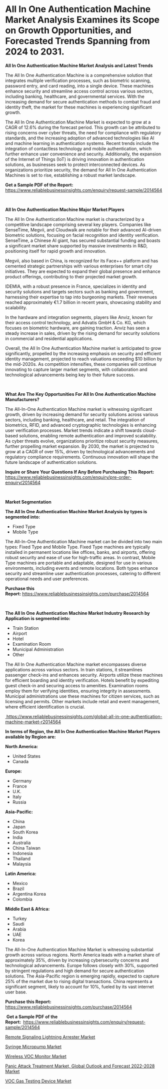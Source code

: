 <p><h1>All In One Authentication Machine Market Analysis Examines its Scope on Growth Opportunities, and Forecasted Trends Spanning from 2024 to 2031.</h1></p><p><strong>All In One Authentication Machine Market Analysis and Latest Trends</strong></p>
<p><p>The All In One Authentication Machine is a comprehensive solution that integrates multiple verification processes, such as biometric scanning, password entry, and card reading, into a single device. These machines enhance security and streamline access control across various sectors, including banking, healthcare, and governmental services. With the increasing demand for secure authentication methods to combat fraud and identity theft, the market for these machines is experiencing significant growth.</p><p>The All In One Authentication Machine Market is expected to grow at a CAGR of 12.6% during the forecast period. This growth can be attributed to rising concerns over cyber threats, the need for compliance with regulatory standards, and the increasing adoption of advanced technologies like AI and machine learning in authentication systems. Recent trends include the integration of contactless technology and mobile authentication, which further enhance user convenience and security. Additionally, the expansion of the Internet of Things (IoT) is driving innovation in authentication solutions, as businesses seek to protect interconnected devices. As organizations prioritize security, the demand for All In One Authentication Machines is set to rise, establishing a robust market landscape.</p></p>
<p><strong>Get a Sample PDF of the Report:&nbsp;</strong> <a href="https://www.reliablebusinessinsights.com/enquiry/request-sample/2014564?utm_campaign=84&utm_medium=2&utm_source=Github&utm_content=ia&utm_term=26102024&utm_id=all-in-one-authentication-machine">https://www.reliablebusinessinsights.com/enquiry/request-sample/2014564</a></p>
<p>&nbsp;</p>
<p><strong>All In One Authentication Machine Major Market Players</strong></p>
<p><p>The All In One Authentication Machine market is characterized by a competitive landscape comprising several key players. Companies like SenseTime, Megvii, and Cloudwalk are notable for their advanced AI-driven biometric solutions, focusing on facial recognition and identity verification. SenseTime, a Chinese AI giant, has secured substantial funding and boasts a significant market share supported by massive investments in R&D, positioning itself for rapid growth and innovation.</p><p>Megvii, also based in China, is recognized for its Face++ platform and has cemented strategic partnerships with various enterprises for smart city initiatives. They are expected to expand their global presence and enhance product offerings, contributing to their projected market growth.</p><p>IDEMIA, with a robust presence in France, specializes in identity and security solutions and targets sectors such as banking and government, harnessing their expertise to tap into burgeoning markets. Their revenues reached approximately €1.7 billion in recent years, showcasing stability and scalability.</p><p>In the hardware and integration segments, players like Anviz, known for their access control technology, and Advatis GmbH & Co. KG, which focuses on biometric hardware, are gaining traction. Anviz has seen a steady increase in sales, driven by the rising demand for security solutions in commercial and residential applications.</p><p>Overall, the All In One Authentication Machine market is anticipated to grow significantly, propelled by the increasing emphasis on security and efficient identity management, projected to reach valuations exceeding $10 billion by the mid-2020s. As competition intensifies, these companies will continue innovating to capture larger market segments, with collaboration and technological advancements being key to their future success.</p></p>
<p>&nbsp;</p>
<p><strong>What Are The Key Opportunities For All In One Authentication Machine Manufacturers?</strong></p>
<p><p>The All-In-One Authentication Machine market is witnessing significant growth, driven by increasing demand for security solutions across various sectors, including banking, healthcare, and retail. The integration of biometrics, RFID, and advanced cryptographic technologies is enhancing user verification processes. Market trends indicate a shift towards cloud-based solutions, enabling remote authentication and improved scalability. As cyber threats evolve, organizations prioritize robust security measures, further propelling market expansion. By 2030, the market is projected to grow at a CAGR of over 15%, driven by technological advancements and regulatory compliance requirements. Continuous innovation will shape the future landscape of authentication solutions.</p></p>
<p><strong>Inquire or Share Your Questions If Any Before Purchasing This Report:</strong> <a href="https://www.reliablebusinessinsights.com/enquiry/pre-order-enquiry/2014564?utm_campaign=84&utm_medium=2&utm_source=Github&utm_content=ia&utm_term=26102024&utm_id=all-in-one-authentication-machine">https://www.reliablebusinessinsights.com/enquiry/pre-order-enquiry/2014564</a></p>
<p>&nbsp;</p>
<p><strong>Market Segmentation</strong></p>
<p><strong>The All In One Authentication Machine Market Analysis by types is segmented into:</strong></p>
<p><ul><li>Fixed Type</li><li>Mobile Type</li></ul></p>
<p><p>The All-In-One Authentication Machine market can be divided into two main types: Fixed Type and Mobile Type. Fixed Type machines are typically installed in permanent locations like offices, banks, and airports, offering robust security and ease of use for high-traffic areas. In contrast, Mobile Type machines are portable and adaptable, designed for use in various environments, including events and remote locations. Both types enhance security and streamline user authentication processes, catering to different operational needs and user preferences.</p></p>
<p><strong>Purchase this Report:&nbsp;</strong><a href="https://www.reliablebusinessinsights.com/purchase/2014564?utm_campaign=84&utm_medium=2&utm_source=Github&utm_content=ia&utm_term=26102024&utm_id=all-in-one-authentication-machine">https://www.reliablebusinessinsights.com/purchase/2014564</a></p>
<p>&nbsp;</p>
<p><strong>The All In One Authentication Machine Market Industry Research by Application is segmented into:</strong></p>
<p><ul><li>Train Station</li><li>Airport</li><li>Hotel</li><li>Examination Room</li><li>Municipal Administration</li><li>Other</li></ul></p>
<p><p>The All In One Authentication Machine market encompasses diverse applications across various sectors. In train stations, it streamlines passenger check-ins and enhances security. Airports utilize these machines for efficient boarding and identity verification. Hotels benefit by expediting guest check-in and securing access to amenities. Examination rooms employ them for verifying identities, ensuring integrity in assessments. Municipal administrations use these machines for citizen services, such as licensing and permits. Other markets include retail and event management, where efficient identification is crucial.</p></p>
<p><a href="https://www.reliablebusinessinsights.com/global-all-in-one-authentication-machine-market-r2014564?utm_campaign=84&utm_medium=2&utm_source=Github&utm_content=ia&utm_term=26102024&utm_id=all-in-one-authentication-machine">&nbsp;https://www.reliablebusinessinsights.com/global-all-in-one-authentication-machine-market-r2014564</a></p>
<p><strong>In terms of Region, the All In One Authentication Machine Market Players available by Region are:</strong></p>
<p>
    <p> <strong> North America: </strong>
        <ul>
            <li>United States</li>
            <li>Canada</li>
        </ul>
        </p> 
    <p> <strong> Europe: </strong>
        <ul>
            <li>Germany</li>
            <li>France</li>
            <li>U.K.</li>
            <li>Italy</li>
            <li>Russia</li>
        </ul>
        </p> 
    <p> <strong> Asia-Pacific: </strong>
        <ul>
            <li>China</li>
            <li>Japan</li>
            <li>South Korea</li>
            <li>India</li>
            <li>Australia</li>
            <li>China Taiwan</li>
            <li>Indonesia</li>
            <li>Thailand</li>
            <li>Malaysia</li>
        </ul>
        </p> 
    <p> <strong> Latin America: </strong>
        <ul>
            <li>Mexico</li>
            <li>Brazil</li>
            <li>Argentina Korea</li>
            <li>Colombia</li>
        </ul>
        </p> 
    <p> <strong> Middle East & Africa: </strong>
        <ul>
            <li>Turkey</li>
            <li>Saudi</li>
            <li>Arabia</li>
            <li>UAE</li>
            <li>Korea</li>
        </ul>
    </p>
    </p>
<p><p>The All-In-One Authentication Machine Market is witnessing substantial growth across various regions. North America leads with a market share of approximately 35%, driven by increasing cybersecurity concerns and technological advancements. Europe follows closely with 30%, supported by stringent regulations and high demand for secure authentication solutions. The Asia-Pacific region is emerging rapidly, expected to capture 25% of the market due to rising digital transactions. China represents a significant segment, likely to account for 10%, fueled by its vast internet user base.</p></p>
<p><strong>Purchase this Report: </strong><a href="https://www.reliablebusinessinsights.com/purchase/2014564?utm_campaign=84&utm_medium=2&utm_source=Github&utm_content=ia&utm_term=26102024&utm_id=all-in-one-authentication-machine">https://www.reliablebusinessinsights.com/purchase/2014564</a></p>
<p>&nbsp;<strong>Get a Sample PDF of the Report:&nbsp;&nbsp;</strong><a href="https://www.reliablebusinessinsights.com/enquiry/request-sample/2014564?utm_campaign=84&utm_medium=2&utm_source=Github&utm_content=ia&utm_term=26102024&utm_id=all-in-one-authentication-machine">https://www.reliablebusinessinsights.com/enquiry/request-sample/2014564</a></p>
<p><strong></strong></p>
<p><p><a href="https://github.com/MegiDuro586/Market-Research-Report-List-1/blob/main/remote-signaling-lightning-arrester-market.md?utm_campaign=84&utm_medium=2&utm_source=Github&utm_content=ia&utm_term=26102024&utm_id=all-in-one-authentication-machine">Remote Signaling Lightning Arrester Market</a></p><p><a href="https://github.com/HaroldWalker405/Market-Research-Report-List-1/blob/main/syringe-micropump-market.md?utm_campaign=84&utm_medium=2&utm_source=Github&utm_content=ia&utm_term=26102024&utm_id=all-in-one-authentication-machine">Syringe Micropump Market</a></p><p><a href="https://issuu.com/reportprime-2/docs/wireless-voc-monitor-market-size-20_be002b814b142e?utm_campaign=84&utm_medium=2&utm_source=Github&utm_content=ia&utm_term=26102024&utm_id=all-in-one-authentication-machine">Wireless VOC Monitor Market</a></p><p><a href="https://www.linkedin.com/pulse/sustainability-trends-panic-attack-treatment-market-global-ieuje?utm_campaign=84&utm_medium=2&utm_source=Github&utm_content=ia&utm_term=26102024&utm_id=all-in-one-authentication-machine">Panic Attack Treatment Market, Global Outlook and Forecast 2022-2028 Market</a></p><p><a href="https://issuu.com/reportprime-2/docs/voc-gas-testing-device-market-size-_fcfe2c0b932a20?utm_campaign=84&utm_medium=2&utm_source=Github&utm_content=ia&utm_term=26102024&utm_id=all-in-one-authentication-machine">VOC Gas Testing Device Market</a></p></p>
